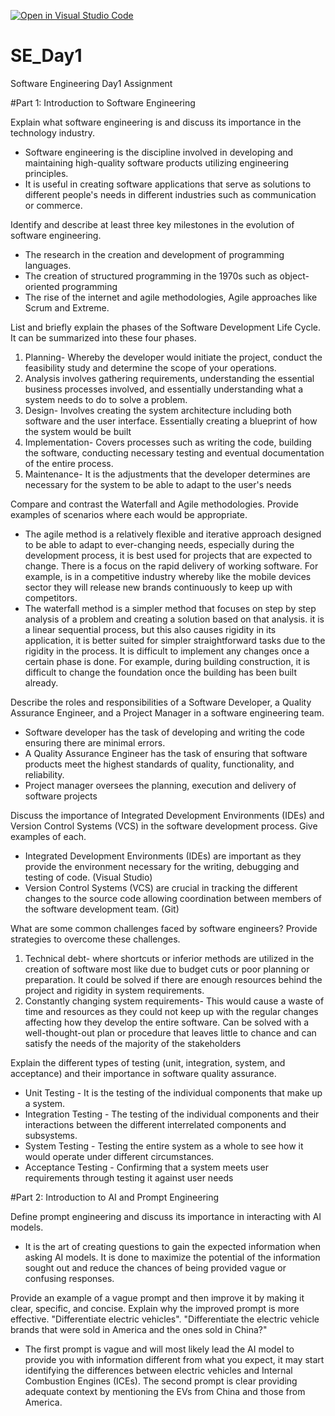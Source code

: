 [![Open in Visual Studio Code](https://classroom.github.com/assets/open-in-vscode-2e0aaae1b6195c2367325f4f02e2d04e9abb55f0b24a779b69b11b9e10269abc.svg)](https://classroom.github.com/online_ide?assignment_repo_id=18385019&assignment_repo_type=AssignmentRepo)
# SE_Day1
Software Engineering Day1 Assignment

#Part 1: Introduction to Software Engineering

Explain what software engineering is and discuss its importance in the technology industry.
- Software engineering is the discipline involved in developing and maintaining high-quality software products utilizing engineering principles.
- It is useful in creating software applications that serve as solutions to different people's needs in different industries such as communication or commerce.

Identify and describe at least three key milestones in the evolution of software engineering.
- The research in the creation and development of programming languages.
- The creation of structured programming in the 1970s such as object-oriented programming
- The rise of the internet and agile methodologies, Agile approaches like Scrum and Extreme.

List and briefly explain the phases of the Software Development Life Cycle.
It can be summarized into these four phases.
1. Planning- Whereby the developer would initiate the project, conduct the feasibility study and determine the scope of your operations.
2. Analysis involves gathering requirements, understanding the essential business processes involved, and essentially understanding what a system needs to do to solve a problem.
3. Design- Involves creating the system architecture including both software and the user interface. Essentially creating a blueprint of how the system would be built
4. Implementation- Covers processes such as writing the code, building the software, conducting necessary testing and eventual documentation of the entire process.
5. Maintenance- It is the adjustments that the developer determines are necessary for the system to be able to adapt to the user's needs

Compare and contrast the Waterfall and Agile methodologies. Provide examples of scenarios where each would be appropriate.
- The agile method is a relatively flexible and iterative approach designed to be able to adapt to ever-changing needs, especially during the development process, it is best used for projects that are expected to change. There is a focus on the rapid delivery of working software. For example, is in a competitive industry whereby like the mobile devices sector they will release new brands continuously to keep up with competitors.
- The waterfall method is a simpler  method that focuses on step by step analysis of a problem and creating a solution based on that analysis. it is a linear sequential process, but this also causes rigidity in its application, it is better suited for simpler straightforward tasks due to the rigidity in the process. It is difficult to implement any changes once a certain phase is done. For example, during building construction, it is difficult to change the foundation once the building has been built already.

Describe the roles and responsibilities of a Software Developer, a Quality Assurance Engineer, and a Project Manager in a software engineering team.
- Software developer has the task of developing and writing the code ensuring there are minimal errors.
- A Quality Assurance Engineer has the task of ensuring that software products meet the highest standards of quality, functionality, and reliability.
- Project manager oversees the planning, execution and delivery of software projects

Discuss the importance of Integrated Development Environments (IDEs) and Version Control Systems (VCS) in the software development process. Give examples of each.
- Integrated Development Environments (IDEs) are important as they provide the environment necessary for the writing, debugging and testing of code. (Visual Studio)
- Version Control Systems (VCS) are crucial in tracking the different changes to the source code allowing coordination between members of the software development team. (Git)
  
What are some common challenges faced by software engineers? Provide strategies to overcome these challenges.
1. Technical debt- where shortcuts or inferior methods are utilized in the creation of software most like due to budget cuts or poor planning or preparation. It could be solved if there are enough resources behind the project and rigidity in system requirements.
2. Constantly changing system requirements- This would cause a waste of time and resources as they could not keep up with the regular changes affecting how they develop the entire software. Can be solved with a well-thought-out plan or procedure that leaves little to chance and can satisfy the needs of the majority of the stakeholders

Explain the different types of testing (unit, integration, system, and acceptance) and their importance in software quality assurance.
- Unit Testing - It is the testing of the individual components that make up a system. 
- Integration Testing - The testing of the individual components and their interactions between the different interrelated components and subsystems.
- System Testing - Testing the entire system as a whole to see how it would operate under different circumstances.
- Acceptance Testing - Confirming that a system meets user requirements through testing it against user needs

#Part 2: Introduction to AI and Prompt Engineering


Define prompt engineering and discuss its importance in interacting with AI models.
- It is the art of creating questions to gain the expected information when asking AI models. It is done to maximize the potential of the information sought out and reduce the chances of being provided vague or confusing responses.

Provide an example of a vague prompt and then improve it by making it clear, specific, and concise. Explain why the improved prompt is more effective.
"Differentiate electric vehicles". "Differentiate the electric vehicle brands that were sold in America and the ones sold in China?" 
- The first prompt is vague and will most likely lead the AI model to provide you with information different from what you expect, it may start identifying the differences between electric vehicles and Internal Combustion Engines (ICEs). The second prompt is clear providing adequate context by mentioning the EVs from China and those from America.
